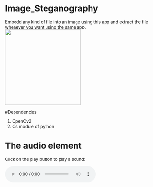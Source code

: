 # Image_Steganography

Embedd any kind of file into an image using this app and extract the file whenever you want using the same app.
<img height="250px" src="https://i.pinimg.com/originals/29/25/d4/2925d4a7177ace6b736800cced78d90b.gif" alt=""/>

#Dependencies
1. OpenCv2 
2. Os module of python


<!DOCTYPE html>
<html>
<body>

<h1>The audio element</h1>

<p>Click on the play button to play a sound:</p>

<audio controls>
  <source src="horse.ogg" type="audio/ogg">
  <source src="horse.mp3" type="audio/mpeg">
  Your browser does not support the audio element.
</audio>

</body>
</html>
